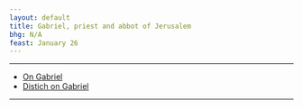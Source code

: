 ```yaml
---
layout: default
title: Gabriel, priest and abbot of Jerusalem
bhg: N/A
feast: January 26
---
```


---

- [On Gabriel](https://cjkoepke1.github.io/greek-hagiography/texts/de-gabriele-presbytero)
- [Distich on Gabriel](https://cjkoepke1.github.io/greek-hagiography/texts/distichon-de-gabriele-presbytero)

---
